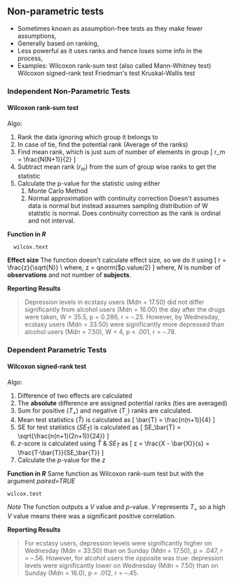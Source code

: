 ## Non-parametric tests
* Sometimes known as assumption-free tests as they make fewer assumptions,
* Generally based on ranking,
* Less powerful as it uses ranks and hence loses some info in the process,
* Examples:
  Wilcoxon rank-sum test (also called Mann-Whitney test)
  Wilcoxon signed-rank test
  Friedman's test
  Kruskal-Wallis test

### Independent Non-Parametric Tests
#### Wilcoxon rank-sum test
  Algo:
  1. Rank the data ignoring which group it belongs to
  2. In case of tie, find the potential rank (Average of the ranks)
  3. Find mean rank, which is just sum of number of elements in group
  \[
r_m = \frac{N(N+1)}{2}
  \]
  4. Subtract mean rank ($r_m$) from the sum of group wise ranks to get the statistic
  5. Calculate the p-value for the statistic using either
      1. Monte Carlo Method
      2. Normal approximation with continuity correction
        Doesn't assumes data is normal but instead assumes sampling distribution of W statistic is normal.
        Does continuity correction as the rank is ordinal and not interval.

  **Function in $R$**

      wilcox.text

  **Effect size**
  The function doesn't calculate effect size, so we do it using
  \[
  r = \frac{z}{\sqrt{N}} \\
  where, z = qnorm($p.value/2)
  \]
  where, $N$ is number of **observations** and not number of **subjects**.

  **Reporting Results**
  >Depression levels in ecstasy users (Mdn = 17.50) did not differ significantly from alcohol users (Mdn = 16.00) the day after the drugs were taken, W = 35.5, p = 0.286, r = –.25. However, by Wednesday, ecstasy users (Mdn = 33.50) were significantly more depressed than alcohol users (Mdn = 7.50), W = 4, p < .001, r = –.78.


### Dependent Parametric Tests
#### Wilcoxon signed-rank test
Algo:
1. Difference of two effects are calculated
2. The **absolute** difference are assigned potential ranks (ties are averaged)
3. Sum for positive ($T_+$) and negative ($T_\_$) ranks are calculated.
4. Mean test statistics ($\bar{T}$) is calculated as
\[
  \bar{T} = \frac{n(n+1)}{4}
\]
5. SE for test statistics ($SE_\bar{T}$) is calculated as
\[
SE_\bar{T} = \sqrt{\frac{n(n+1)(2n+1)}{24}}
\]
6. $z$-score is calculated using $\bar{T}$ & $SE_\bar{T}$ as
\[
z = \frac{X - \bar{X}}{s} = \frac{T-\bar{T}}{SE_\bar{T}}
\]
7. Calculate the $p$-value for the $z$

**Function in $R$**
Same function as Wilcoxon rank-sum test but with the argument *paired=TRUE*

    wilcox.test

_Note_
The function outputs a $V$ value and $p$-value. $V$ represents $T_+$ so a high $V$ value means there was a significant positive correlation.

**Reporting Results**
> For ecstasy users, depression levels were significantly higher on Wednesday (Mdn = 33.50) than on Sunday (Mdn = 17.50), p = .047, r = –.56. However, for alcohol users the opposite was true: depression levels were significantly lower on Wednesday (Mdn = 7.50) than on Sunday (Mdn = 16.0), p = .012, r = –.45.
